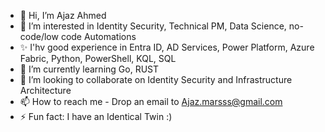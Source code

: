 - 👋 Hi, I’m Ajaz Ahmed
- 👀 I’m interested in Identity Security, Technical PM, Data Science, no-code/low code Automations
- ✨ I'hv good experience in Entra ID, AD Services, Power Platform, Azure Fabric, Python, PowerShell, KQL, SQL
- 🌱 I’m currently learning Go, RUST
- 💞️ I’m looking to collaborate on Identity Security and Infrastructure Architecture
- 📫 How to reach me - Drop an email to Ajaz.marsss@gmail.com
- ⚡ Fun fact: I have an Identical Twin :)

<!---
ahmedajaz2/ahmedajaz2 is a ✨ special ✨ repository because its `README.md` (this file) appears on your GitHub profile.
You can click the Preview link to take a look at your changes.
--->
